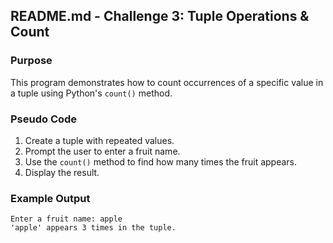 ## README.md - Challenge 3: Tuple Operations & Count

### Purpose
This program demonstrates how to count occurrences of a specific value in a tuple using Python's `count()` method.

### Pseudo Code
1. Create a tuple with repeated values.
2. Prompt the user to enter a fruit name.
3. Use the `count()` method to find how many times the fruit appears.
4. Display the result.

### Example Output
```
Enter a fruit name: apple
'apple' appears 3 times in the tuple.
```
